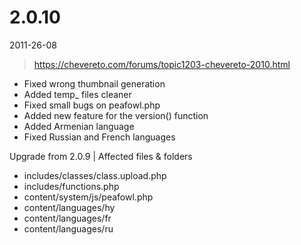 # 2.0.10

2011-26-08

> https://chevereto.com/forums/topic1203-chevereto-2010.html

- Fixed wrong thumbnail generation
- Added temp_ files cleaner
- Fixed small bugs on peafowl.php
- Added new feature for the version() function
- Added Armenian language
- Fixed Russian and French languages

Upgrade from 2.0.9 | Affected files & folders

- includes/classes/class.upload.php
- includes/functions.php
- content/system/js/peafowl.php
- content/languages/hy
- content/languages/fr
- content/languages/ru
